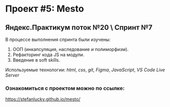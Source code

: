 # Проект #5: Mesto
## Яндекс.Практикум поток №20 \\ Спринт №7

В процессе выполнения спринта были изучены:
1. ООП (инкапсуляция, наследование и полиморфизм).
2. Рефакторинг кода JS на модули.
3. Введение в soft skills.

Используемые технологии: *html*, *css*, *git*, *Figma*, *JavaScript*, *VS Code Live Server*

### Ознакомиться с проектом можно по ссылке:
https://stefanlucky.github.io/mesto/
